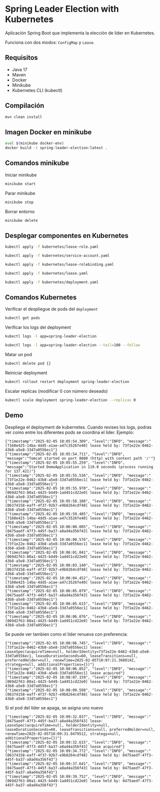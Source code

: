 # Spring Leader Election with Kubernetes

Aplicación Spring Boot que implementa la elección de líder en Kubernetes.

Funciona con dos modos: `ConfigMap` y `Lease`.

## Requisitos

- Java 17
- Maven
- Docker
- Minikube
- Kubernetes CLI (kubectl)

## Compilación

```sh
mvn clean install
```

## Imagen Docker en minikube

```sh
eval $(minikube docker-env)
docker build -t spring-leader-election:latest .
```

## Comandos minikube

Iniciar minikube 

```sh
minikube start
```

Parar minikube

```sh
minikube stop
```

Borrar entorno

```sh
minikube delete
```

## Desplegar componentes en Kubernetes

```sh
kubectl apply -f kubernetes/lease-role.yaml
```

```sh
kubectl apply -f kubernetes/service-account.yaml
```

```sh
kubectl apply -f kubernetes/lease-rolebinding.yaml
```

```sh
kubectl apply -f kubernetes/lease.yaml
```

```sh
kubectl apply -f kubernetes/deployment.yaml
```

## Comandos Kubernetes

Verificar el despliegue de pods del `deployment`

```sh
kubectl get pods
```

Verificar los logs del deployment

```sh
kubectl logs -l app=spring-leader-election
```

```sh
kubectl logs -l app=spring-leader-election --tail=100 --follow
```

Matar un pod

```sh
kubectl delete pod {}
```

Reiniciar deployment

```sh
kubectl rollout restart deployment spring-leader-election
```

Escalar replicas (modificar 0 con número deseado)

```sh
kubectl scale deployment spring-leader-election --replicas 0
```

## Demo

Despliega el deployment de kubernetes. Cuando revises los logs, podras ver como entre los diferentes pods se coordina el líder. Ejemplo:

```
{"timestamp":"2025-02-05 10:05:54.309", "level":"INFO", "message":"[7160e425-14ba-4dd5-a1ae-a47c3526fe40] lease held by: 73f1e22e-0462-43b8-a5e8-33d7a0556ec1"}
{"timestamp":"2025-02-05 10:05:54.711", "level":"INFO", "message":"Tomcat started on port 8080 (http) with context path '/'"}
{"timestamp":"2025-02-05 10:05:55.259", "level":"INFO", "message":"Started DemoApplication in 119.0 seconds (process running for 137.421)"}
{"timestamp":"2025-02-05 10:05:55.536", "level":"INFO", "message":"[73f1e22e-0462-43b8-a5e8-33d7a0556ec1] lease held by: 73f1e22e-0462-43b8-a5e8-33d7a0556ec1"}
{"timestamp":"2025-02-05 10:05:55.970", "level":"INFO", "message":"[069d2f63-80a1-4425-b449-1ad451cd22e0] lease held by: 73f1e22e-0462-43b8-a5e8-33d7a0556ec1"}
{"timestamp":"2025-02-05 10:05:58.108", "level":"INFO", "message":"[06374158-eaff-4f37-92b7-e9b8264cdf48] lease held by: 73f1e22e-0462-43b8-a5e8-33d7a0556ec1"}
{"timestamp":"2025-02-05 10:05:59.405", "level":"INFO", "message":"[7160e425-14ba-4dd5-a1ae-a47c3526fe40] lease held by: 73f1e22e-0462-43b8-a5e8-33d7a0556ec1"}
{"timestamp":"2025-02-05 10:06:00.005", "level":"INFO", "message":"[0475aedf-47f3-445f-ba37-a8ad4a356f43] lease held by: 73f1e22e-0462-43b8-a5e8-33d7a0556ec1"}
{"timestamp":"2025-02-05 10:06:00.576", "level":"INFO", "message":"[73f1e22e-0462-43b8-a5e8-33d7a0556ec1] lease held by: 73f1e22e-0462-43b8-a5e8-33d7a0556ec1"}
{"timestamp":"2025-02-05 10:06:01.041", "level":"INFO", "message":"[069d2f63-80a1-4425-b449-1ad451cd22e0] lease held by: 73f1e22e-0462-43b8-a5e8-33d7a0556ec1"}
{"timestamp":"2025-02-05 10:06:03.140", "level":"INFO", "message":"[06374158-eaff-4f37-92b7-e9b8264cdf48] lease held by: 73f1e22e-0462-43b8-a5e8-33d7a0556ec1"}
{"timestamp":"2025-02-05 10:06:04.452", "level":"INFO", "message":"[7160e425-14ba-4dd5-a1ae-a47c3526fe40] lease held by: 73f1e22e-0462-43b8-a5e8-33d7a0556ec1"}
{"timestamp":"2025-02-05 10:06:05.079", "level":"INFO", "message":"[0475aedf-47f3-445f-ba37-a8ad4a356f43] lease held by: 73f1e22e-0462-43b8-a5e8-33d7a0556ec1"}
{"timestamp":"2025-02-05 10:06:05.615", "level":"INFO", "message":"[73f1e22e-0462-43b8-a5e8-33d7a0556ec1] lease held by: 73f1e22e-0462-43b8-a5e8-33d7a0556ec1"}
{"timestamp":"2025-02-05 10:06:06.076", "level":"INFO", "message":"[069d2f63-80a1-4425-b449-1ad451cd22e0] lease held by: 73f1e22e-0462-43b8-a5e8-33d7a0556ec1"}
```

Se puede ver tambien como el líder renueva con preferencia:

```
{"timestamp":"2025-02-05 10:08:06.745", "level":"INFO", "message":"[73f1e22e-0462-43b8-a5e8-33d7a0556ec1] lease: LeaseSpec(acquireTime=null, holderIdentity=73f1e22e-0462-43b8-a5e8-33d7a0556ec1, leaseDurationSeconds=60, leaseTransitions=null, preferredHolder=null, renewTime=2025-02-05T10:07:21.368014Z, strategy=null, additionalProperties={})"}
{"timestamp":"2025-02-05 10:08:06.852", "level":"INFO", "message":"[73f1e22e-0462-43b8-a5e8-33d7a0556ec1] lease acquired"}
{"timestamp":"2025-02-05 10:08:07.159", "level":"INFO", "message":"[069d2f63-80a1-4425-b449-1ad451cd22e0] lease held by: 73f1e22e-0462-43b8-a5e8-33d7a0556ec1"}
{"timestamp":"2025-02-05 10:08:09.598", "level":"INFO", "message":"[06374158-eaff-4f37-92b7-e9b8264cdf48] lease held by: 73f1e22e-0462-43b8-a5e8-33d7a0556ec1"}
```

Si el pod del líder se apaga, se asigna uno nuevo

```
{"timestamp":"2025-02-05 10:09:32.037", "level":"INFO", "message":"[0475aedf-47f3-445f-ba37-a8ad4a356f43] lease: LeaseSpec(acquireTime=null, holderIdentity=null, leaseDurationSeconds=60, leaseTransitions=null, preferredHolder=null, renewTime=2025-02-05T10:09:31.047951Z, strategy=null, additionalProperties={})"}
{"timestamp":"2025-02-05 10:09:32.615", "level":"INFO", "message":"[0475aedf-47f3-445f-ba37-a8ad4a356f43] lease acquired"}
{"timestamp":"2025-02-05 10:09:34.772", "level":"INFO", "message":"[06374158-eaff-4f37-92b7-e9b8264cdf48] lease held by: 0475aedf-47f3-445f-ba37-a8ad4a356f43"}
{"timestamp":"2025-02-05 10:09:37.641", "level":"INFO", "message":"[0475aedf-47f3-445f-ba37-a8ad4a356f43] lease held by: 0475aedf-47f3-445f-ba37-a8ad4a356f43"}
{"timestamp":"2025-02-05 10:09:39.752", "level":"INFO", "message":"[069d2f63-80a1-4425-b449-1ad451cd22e0] lease held by: 0475aedf-47f3-445f-ba37-a8ad4a356f43"}
```